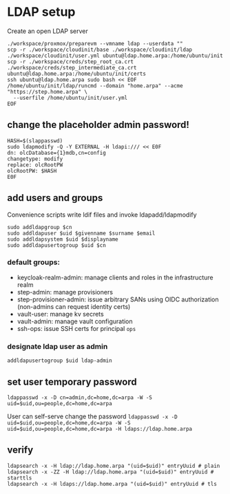 # LDAP setup

Create an open LDAP server

```
./workspace/proxmox/preparevm --vmname ldap --userdata ""
scp -r ./workspace/cloudinit/base ./workspace/cloudinit/ldap ./workspace/cloudinit/user.yml ubuntu@ldap.home.arpa:/home/ubuntu/init
scp -r ./workspace/creds/step_root_ca.crt ./workspace/creds/step_intermediate_ca.crt ubuntu@ldap.home.arpa:/home/ubuntu/init/certs
ssh ubuntu@ldap.home.arpa sudo bash << EOF
/home/ubuntu/init/ldap/runcmd --domain "home.arpa" --acme "https://step.home.arpa" \
  --userfile /home/ubuntu/init/user.yml
EOF
```

## change the placeholder admin password!

```
HASH=$(slappasswd)
sudo ldapmodify -Q -Y EXTERNAL -H ldapi:/// << E0F
dn: olcDatabase={1}mdb,cn=config
changetype: modify
replace: olcRootPW
olcRootPW: $HASH
E0F
```

## add users and groups
Convenience scripts write ldif files and invoke ldapadd/ldapmodify
```
sudo addldapgroup $cn
sudo addldapuser $uid $givenname $surname $email
sudo addldapsystem $uid $displayname
sudo addldapusertogroup $uid $cn
```

### default groups:
* keycloak-realm-admin: manage clients and roles in the infrastructure realm
* step-admin: manage provisioners
* step-provisioner-admin: issue arbitrary SANs using OIDC authorization (non-admins can request identity certs)
* vault-user: manage kv secrets
* vault-admin: manage vault configuration
* ssh-ops: issue SSH certs for principal `ops`

### designate ldap user as admin
`addldapusertogroup $uid ldap-admin`

## set user temporary password

`ldappasswd -x -D cn=admin,dc=home,dc=arpa -W -S uid=$uid,ou=people,dc=home,dc=arpa`

User can self-serve change the password
`ldappasswd -x -D uid=$uid,ou=people,dc=home,dc=arpa -W -S uid=$uid,ou=people,dc=home,dc=arpa -H ldaps://ldap.home.arpa`

## verify
```
ldapsearch -x -H ldap://ldap.home.arpa "(uid=$uid)" entryUuid # plain
ldapsearch -x -ZZ -H ldap://ldap.home.arpa "(uid=$uid)" entryUuid # starttls
ldapsearch -x -H ldaps://ldap.home.arpa "(uid=$uid)" entryUuid # tls
```